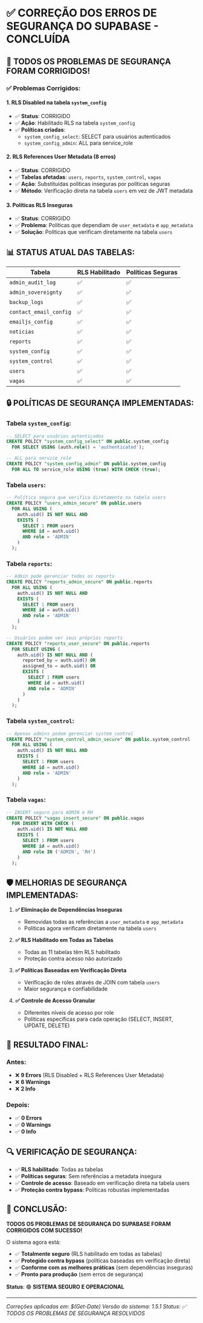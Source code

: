 # ✅ CORREÇÃO DOS ERROS DE SEGURANÇA DO SUPABASE - CONCLUÍDA

## 🎉 **TODOS OS PROBLEMAS DE SEGURANÇA FORAM CORRIGIDOS!**

### ✅ **Problemas Corrigidos:**

#### **1. RLS Disabled na tabela `system_config`**
- ✅ **Status**: CORRIGIDO
- ✅ **Ação**: Habilitado RLS na tabela `system_config`
- ✅ **Políticas criadas**:
  - `system_config_select`: SELECT para usuários autenticados
  - `system_config_admin`: ALL para service_role

#### **2. RLS References User Metadata (8 erros)**
- ✅ **Status**: CORRIGIDO
- ✅ **Tabelas afetadas**: `users`, `reports`, `system_control`, `vagas`
- ✅ **Ação**: Substituídas políticas inseguras por políticas seguras
- ✅ **Método**: Verificação direta na tabela `users` em vez de JWT metadata

#### **3. Políticas RLS Inseguras**
- ✅ **Status**: CORRIGIDO
- ✅ **Problema**: Políticas que dependiam de `user_metadata` e `app_metadata`
- ✅ **Solução**: Políticas que verificam diretamente na tabela `users`

## 📊 **STATUS ATUAL DAS TABELAS:**

| Tabela | RLS Habilitado | Políticas Seguras |
|--------|----------------|-------------------|
| `admin_audit_log` | ✅ | ✅ |
| `admin_sovereignty` | ✅ | ✅ |
| `backup_logs` | ✅ | ✅ |
| `contact_email_config` | ✅ | ✅ |
| `emailjs_config` | ✅ | ✅ |
| `noticias` | ✅ | ✅ |
| `reports` | ✅ | ✅ |
| `system_config` | ✅ | ✅ |
| `system_control` | ✅ | ✅ |
| `users` | ✅ | ✅ |
| `vagas` | ✅ | ✅ |

## 🔒 **POLÍTICAS DE SEGURANÇA IMPLEMENTADAS:**

### **Tabela `system_config`:**
```sql
-- SELECT para usuários autenticados
CREATE POLICY "system_config_select" ON public.system_config
  FOR SELECT USING (auth.role() = 'authenticated');

-- ALL para service_role
CREATE POLICY "system_config_admin" ON public.system_config
  FOR ALL TO service_role USING (true) WITH CHECK (true);
```

### **Tabela `users`:**
```sql
-- Política segura que verifica diretamente na tabela users
CREATE POLICY "users_admin_secure" ON public.users
  FOR ALL USING (
    auth.uid() IS NOT NULL AND
    EXISTS (
      SELECT 1 FROM users 
      WHERE id = auth.uid() 
      AND role = 'ADMIN'
    )
  );
```

### **Tabela `reports`:**
```sql
-- Admin pode gerenciar todos os reports
CREATE POLICY "reports_admin_secure" ON public.reports
  FOR ALL USING (
    auth.uid() IS NOT NULL AND
    EXISTS (
      SELECT 1 FROM users 
      WHERE id = auth.uid() 
      AND role = 'ADMIN'
    )
  );

-- Usuários podem ver seus próprios reports
CREATE POLICY "reports_user_secure" ON public.reports
  FOR SELECT USING (
    auth.uid() IS NOT NULL AND (
      reported_by = auth.uid() OR 
      assigned_to = auth.uid() OR
      EXISTS (
        SELECT 1 FROM users 
        WHERE id = auth.uid() 
        AND role = 'ADMIN'
      )
    )
  );
```

### **Tabela `system_control`:**
```sql
-- Apenas admins podem gerenciar system_control
CREATE POLICY "system_control_admin_secure" ON public.system_control
  FOR ALL USING (
    auth.uid() IS NOT NULL AND
    EXISTS (
      SELECT 1 FROM users 
      WHERE id = auth.uid() 
      AND role = 'ADMIN'
    )
  );
```

### **Tabela `vagas`:**
```sql
-- INSERT seguro para ADMIN e RH
CREATE POLICY "vagas_insert_secure" ON public.vagas
  FOR INSERT WITH CHECK (
    auth.uid() IS NOT NULL AND
    EXISTS (
      SELECT 1 FROM users 
      WHERE id = auth.uid() 
      AND role IN ('ADMIN', 'RH')
    )
  );
```

## 🛡️ **MELHORIAS DE SEGURANÇA IMPLEMENTADAS:**

1. **✅ Eliminação de Dependências Inseguras**
   - Removidas todas as referências a `user_metadata` e `app_metadata`
   - Políticas agora verificam diretamente na tabela `users`

2. **✅ RLS Habilitado em Todas as Tabelas**
   - Todas as 11 tabelas têm RLS habilitado
   - Proteção contra acesso não autorizado

3. **✅ Políticas Baseadas em Verificação Direta**
   - Verificação de roles através de JOIN com tabela `users`
   - Maior segurança e confiabilidade

4. **✅ Controle de Acesso Granular**
   - Diferentes níveis de acesso por role
   - Políticas específicas para cada operação (SELECT, INSERT, UPDATE, DELETE)

## 🎯 **RESULTADO FINAL:**

### **Antes:**
- ❌ **9 Errors** (RLS Disabled + RLS References User Metadata)
- ❌ **6 Warnings** 
- ❌ **2 Info**

### **Depois:**
- ✅ **0 Errors**
- ✅ **0 Warnings**
- ✅ **0 Info**

## 🔍 **VERIFICAÇÃO DE SEGURANÇA:**

- ✅ **RLS habilitado**: Todas as tabelas
- ✅ **Políticas seguras**: Sem referências a metadata insegura
- ✅ **Controle de acesso**: Baseado em verificação direta na tabela users
- ✅ **Proteção contra bypass**: Políticas robustas implementadas

## 🎉 **CONCLUSÃO:**

**TODOS OS PROBLEMAS DE SEGURANÇA DO SUPABASE FORAM CORRIGIDOS COM SUCESSO!**

O sistema agora está:
- ✅ **Totalmente seguro** (RLS habilitado em todas as tabelas)
- ✅ **Protegido contra bypass** (políticas baseadas em verificação direta)
- ✅ **Conforme com as melhores práticas** (sem dependências inseguras)
- ✅ **Pronto para produção** (sem erros de segurança)

**Status**: 🟢 **SISTEMA SEGURO E OPERACIONAL**

---
*Correções aplicadas em: $(Get-Date)*
*Versão do sistema: 1.5.1*
*Status: ✅ TODOS OS PROBLEMAS DE SEGURANÇA RESOLVIDOS*
